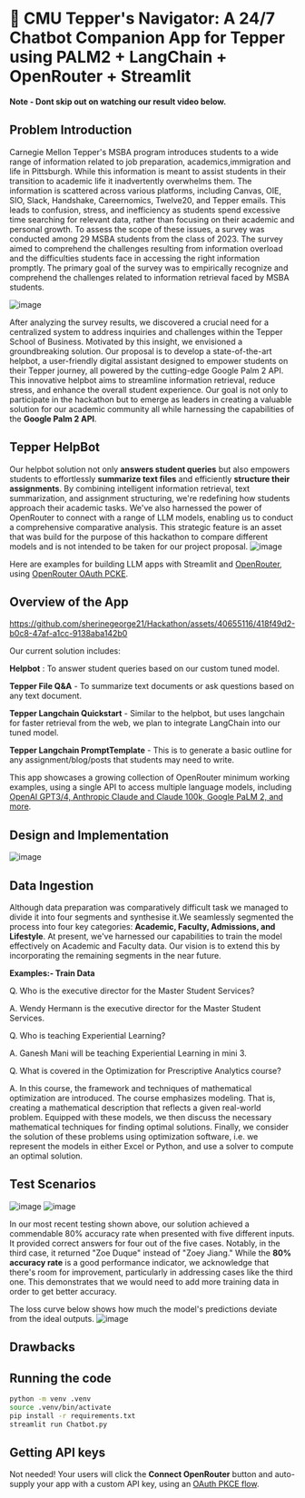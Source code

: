 # 🔀 CMU Tepper's Navigator: A 24/7 Chatbot Companion App for Tepper using PALM2 + LangChain + OpenRouter + Streamlit 

**Note - Dont skip out on watching our result video below.**  
## Problem Introduction
Carnegie Mellon Tepper's MSBA program introduces students to a wide range of information related to job preparation, academics,immigration and life in Pittsburgh. While this information is meant to assist students in their transition to academic life it inadvertently overwhelms them. The information is scattered across various platforms, including Canvas, OIE, SIO, Slack, Handshake, Careernomics, Twelve20, and Tepper emails. This leads to confusion, stress, and inefficiency as students spend excessive time searching for relevant data, rather than focusing on their academic and personal growth. To assess the scope of these issues, a survey was conducted among 29 MSBA students from the class of 2023. The survey aimed to comprehend the challenges resulting from information overload and the difficulties students face in accessing the right information promptly. The primary goal of the survey was to empirically recognize and comprehend the challenges related to information retrieval faced by MSBA students.

![image](https://github.com/sherinegeorge21/Hackathon/assets/40655116/bac714a8-a6f2-4d9d-9210-d6d000e331be)

After analyzing the survey results, we discovered a crucial need for a centralized system to address inquiries and challenges within the Tepper School of Business. Motivated by this insight, we envisioned a groundbreaking solution. Our proposal is to develop a state-of-the-art helpbot, a user-friendly digital assistant designed to empower students on their Tepper journey, all powered by the cutting-edge Google Palm 2 API. This innovative helpbot aims to streamline information retrieval, reduce stress, and enhance the overall student experience. Our goal is not only to participate in the hackathon but to emerge as leaders in creating a valuable solution for our academic community all while harnessing the capabilities of the **Google Palm 2 API**.

## Tepper HelpBot
Our helpbot solution not only **answers student queries** but also empowers students to effortlessly **summarize text files** and efficiently **structure their assignments**. By combining intelligent information retrieval, text summarization, and assignment structuring, we're redefining how students approach their academic tasks. We've also harnessed the power of OpenRouter to connect with a range of LLM models, enabling us to conduct a comprehensive comparative analysis. This strategic feature is an asset that was build for the purpose of this hackathon to compare different models and is not intended to be taken for our project proposal. 
![image](https://github.com/sherinegeorge21/Hackathon/assets/40655116/ccde9abe-6b82-4d18-b01a-3e87761727a8)

Here are examples for building LLM apps with Streamlit and [OpenRouter](https://openrouter.ai), using [OpenRouter OAuth PCKE](https://openrouter.ai/docs#oauth).

## Overview of the App

https://github.com/sherinegeorge21/Hackathon/assets/40655116/418f49d2-b0c8-47af-a1cc-9138aba142b0

Our current solution includes:

**Helpbot** : To answer student queries based on our custom tuned model.

**Tepper File Q&A** - To summarize text documents or ask questions based on any text document.

**Tepper Langchain Quickstart** - Similar to the helpbot, but uses langchain for faster retrieval from the web, we plan to integrate LangChain into our tuned model.

**Tepper Langchain PromptTemplate** - This is to generate a basic outline for any assignment/blog/posts that students may need to write.

This app showcases a growing collection of OpenRouter minimum working examples, using a single API to access multiple language models, including [OpenAI GPT3/4, Anthropic Claude and Claude 100k, Google PaLM 2, and more](https://openrouter.ai/docs#models).

## Design and Implementation
![image](https://github.com/sherinegeorge21/Hackathon/assets/40655116/8fe02dcf-9787-44de-b3bf-14f879165a10)

## Data Ingestion
Although data preparation was comparatively difficult task we managed to divide it into four segments and synthesise it.We seamlessly segmented the process into four key categories: **Academic, Faculty, Admissions, and Lifestyle**. At present, we've harnessed our capabilities to train the model effectively on Academic and Faculty data. Our vision is to extend this by incorporating the remaining segments in the near future. 

**Examples:- Train Data**

Q. Who is the executive director for the Master Student Services?	

A. Wendy Hermann is the executive director for the Master Student Services.

Q. Who is teaching Experiential Learning?	

A. Ganesh Mani will be teaching Experiential Learning in mini 3.

Q. What is covered in the Optimization for Prescriptive Analytics course?	

A. In this course, the framework and techniques of mathematical optimization are introduced. The
course emphasizes modeling. That is, creating a mathematical description that reflects a given
real-world problem. Equipped with these models, we then discuss the necessary mathematical
techniques for finding optimal solutions. Finally, we consider the solution of these problems
using optimization software, i.e. we represent the models in either Excel or Python, and use a
solver to compute an optimal solution.

## Test Scenarios

![image](https://github.com/sherinegeorge21/Hackathon/assets/40655116/47d8e99f-dbdc-4976-a182-bc350ebc9a12)
![image](https://github.com/sherinegeorge21/Hackathon/assets/40655116/71be49e8-170f-4c37-9b91-62613eb4c80c)

In our most recent testing shown above, our solution achieved a commendable 80% accuracy rate when presented with five different inputs. It provided correct answers for four out of the five cases. Notably, in the third case, it returned "Zoe Duque" instead of "Zoey Jiang."
While the **80% accuracy rate** is a good performance indicator, we acknowledge that there's room for improvement, particularly in addressing cases like the third one. This demonstrates that we would need to add more training data in order to get better accuracy.

The loss curve below shows how much the model's predictions deviate from the ideal outputs.
![image](https://github.com/sherinegeorge21/Hackathon/assets/40655116/e3c76a3b-ba58-4d71-9eec-580d7c615c63)


## Drawbacks




## Running the code

```bash
python -m venv .venv
source .venv/bin/activate
pip install -r requirements.txt
streamlit run Chatbot.py
```

## Getting API keys

Not needed! Your users will click the **Connect OpenRouter** button and auto-supply your app with a custom API key, using an [OAuth PKCE flow](https://openrouter.ai/docs#oauth).
